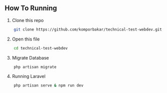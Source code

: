 ## How To Running

1. Clone this repo

```bash
    git clone https://github.com/komporbakar/technical-test-webdev.git
```

2. Open this file

```bash
    cd technical-test-webdev
```

3. Migrate Database

```bash
    php artisan migrate
```

4. Running Laravel

```bash
    php artisan serve & npm run dev
```
